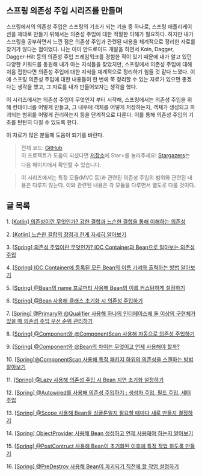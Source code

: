 ## 스프링 의존성 주입 시리즈를 만들며

스프링에서의 의존성 주입은 스프링의 기초가 되는 기술 중 하나로, 스프링 애플리케이션을 제대로 만들기 위해서는 의존성 주입에 대한 적절한 이해가 필요하다. 하지만 내가 스프링을 공부하면서 느낀 점은 의존성 주입과 관련된 내용을 체계적으로 정리한 자료를 찾기가 않다는 점이었다. 나는 이미 안드로이드 개발을 하면서 Koin, Dagger, Dagger-Hilt 등의 의존성 주입 프레임워크를 경험한 적이 있기 때문에 내가 알고 있던 다양한 키워드를 동원해 내가 아는 지식들을 찾았지만, 스프링에서 의존성 주입에 대해 처음 접한다면 의존성 주입에 대한 지식을 체계적으로 정리하기 힘들 것 같다 느꼈다. 이에 스프링 의존성 주입에 대한 내용들이 한 번에 쭉 정리할 수 있는 자료가 있으면 좋겠다는 생각을 했고, 그 자료를 내가 만들어보자는 생각을 했다.

이 시리즈에서는 의존성 주입이 무엇인지 부터 시작해, 스프링에서는 의존성 주입을 위해 컨테이너를 어떻게 만들고, 그 내부에 객체를 어떻게 저장하는지, 객체가 생성되고 파괴되는 범위를 어떻게 관리하는지 등을 단계적으로 다룬다. 이를 통해 의존성 주입의 기초를 탄탄히 다질 수 있도록 한다.  

이 자료가 많은 분들께 도움이 되기를 바란다.

> 전체 코드: [GitHub](https://github.com/seyoungcho2/LearnSpringKotlin/tree/main/di)  
> 이 프로젝트가 도움이 되셨다면 [저장소](https://github.com/seyoungcho2/LearnSpringKotlin)에 Star⭐️를 눌러주세요! [Stargazers](https://github.com/seyoungcho2/LearnSpringKotlin/stargazers)는 다음 페이지에서 확인할 수 있습니다.

> 이 시리즈에서는 특정 모듈(MVC 등)과 관련된 의존성 주입의 범위와 관련된 내용은 다루지 않는다. 이와 관련된 내용은 각 모듈을 다루면서 별도로 다룰 것이다.

## 글 목록

1\. [\[Kotlin\] 의존성이란 무엇인가? 강한 결합과 느슨한 결합을 통해 이해하는 의존성](https://kotlinworld.com/565)

2\. [\[](https://kotlinworld.com/566)[Kotlin](https://kotlinworld.com/565)[\] 느슨한 결합의 장점과 한계 자세히 알아보기](https://kotlinworld.com/566)

3\. [\[Spring\] 의존성 주입이란 무엇인가? IOC Container과 Bean으로 알아보는 의존성 주입](https://kotlinworld.com/567)

4\. [\[Spring\] IOC Container에 등록된 모든 Bean의 이름 가져와 출력하는 방법 알아보기](https://kotlinworld.com/581)

5\. [\[Spring\] @Bean의 name 프로퍼티 사용해 Bean의 이름 커스텀하게 설정하기](https://kotlinworld.com/580)

6\. [\[Spring\] @Bean 사용해 클래스 초기화 시 의존성 주입하기](https://kotlinworld.com/582)

7\. [\[Spring\] @Primary와 @Qualifier 사용해 하나의 인터페이스에 둘 이상의 구현체가 있을 때 의존성 주입 우선 순위 관리하기](https://kotlinworld.com/569)

8\. [\[Spring\] @Component와 @ComponentScan 사용해 자동으로 의존성 주입하기](https://kotlinworld.com/570)

9\. [\[Spring\] @Component와 @Bean의 차이는 무엇이고 언제 사용해야 할까?](https://kotlinworld.com/573)

10\. [\[Spring\]@ComponentScan 사용해 특정 패키지 하위의 의존성을 스캔하는 방법 알아보기](https://kotlinworld.com/571)

11\. [\[Spring\] @Lazy 사용해 의존성 주입 시 Bean 지연 초기화 설정하기](https://kotlinworld.com/574)

12\. [\[Spring\] @Autowired를 사용해 의존성 주입하기 : 생성자 주입, 필드 주입, 세터 주입](https://kotlinworld.com/572)

13\. [\[Spring\] @Scope 사용해 Bean을 싱글톤일지 필요할 때마다 새로 만들지 결정하기](https://kotlinworld.com/575)

14\. [\[Spring\] ObjectProvider 사용해 Bean 생성하고 언제 사용돼야 하는지 알아보기](https://kotlinworld.com/584)

15\. [\[Spring\] @PostContruct 사용해 Bean이 초기화된 이후에 특정 작업 하도록 만들기](https://kotlinworld.com/577)

16\. [\[Spring\] @PreDestroy 사용해 Bean이 파괴되기 직전에 할 작업 설정하기](https://kotlinworld.com/578)